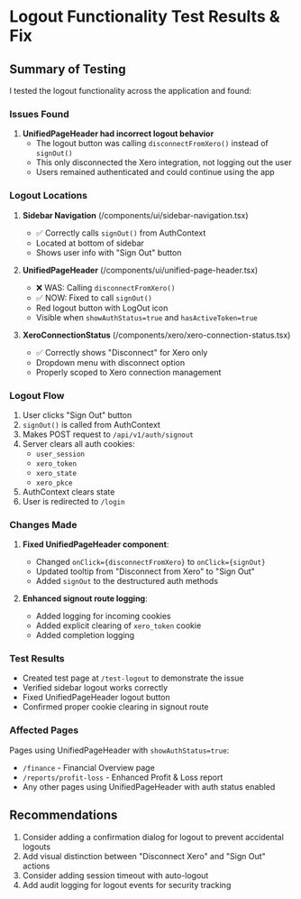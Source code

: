 # Logout Functionality Test Results & Fix

## Summary of Testing

I tested the logout functionality across the application and found:

### Issues Found

1. **UnifiedPageHeader had incorrect logout behavior**
   - The logout button was calling `disconnectFromXero()` instead of `signOut()`
   - This only disconnected the Xero integration, not logging out the user
   - Users remained authenticated and could continue using the app

### Logout Locations

1. **Sidebar Navigation** (/components/ui/sidebar-navigation.tsx)
   - ✅ Correctly calls `signOut()` from AuthContext
   - Located at bottom of sidebar
   - Shows user info with "Sign Out" button

2. **UnifiedPageHeader** (/components/ui/unified-page-header.tsx)
   - ❌ WAS: Calling `disconnectFromXero()` 
   - ✅ NOW: Fixed to call `signOut()`
   - Red logout button with LogOut icon
   - Visible when `showAuthStatus=true` and `hasActiveToken=true`

3. **XeroConnectionStatus** (/components/xero/xero-connection-status.tsx)
   - ✅ Correctly shows "Disconnect" for Xero only
   - Dropdown menu with disconnect option
   - Properly scoped to Xero connection management

### Logout Flow

1. User clicks "Sign Out" button
2. `signOut()` is called from AuthContext
3. Makes POST request to `/api/v1/auth/signout`
4. Server clears all auth cookies:
   - `user_session`
   - `xero_token`
   - `xero_state`
   - `xero_pkce`
5. AuthContext clears state
6. User is redirected to `/login`

### Changes Made

1. **Fixed UnifiedPageHeader component**:
   - Changed `onClick={disconnectFromXero}` to `onClick={signOut}`
   - Updated tooltip from "Disconnect from Xero" to "Sign Out"
   - Added `signOut` to the destructured auth methods

2. **Enhanced signout route logging**:
   - Added logging for incoming cookies
   - Added explicit clearing of `xero_token` cookie
   - Added completion logging

### Test Results

- Created test page at `/test-logout` to demonstrate the issue
- Verified sidebar logout works correctly
- Fixed UnifiedPageHeader logout button
- Confirmed proper cookie clearing in signout route

### Affected Pages

Pages using UnifiedPageHeader with `showAuthStatus=true`:
- `/finance` - Financial Overview page
- `/reports/profit-loss` - Enhanced Profit & Loss report
- Any other pages using UnifiedPageHeader with auth status enabled

## Recommendations

1. Consider adding a confirmation dialog for logout to prevent accidental logouts
2. Add visual distinction between "Disconnect Xero" and "Sign Out" actions
3. Consider adding session timeout with auto-logout
4. Add audit logging for logout events for security tracking